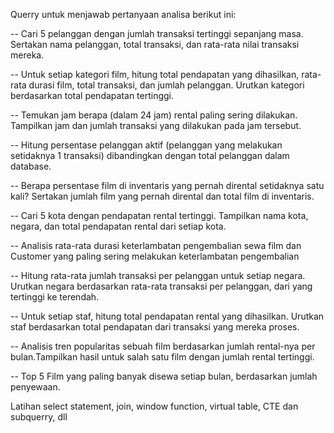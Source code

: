 Querry untuk menjawab pertanyaan analisa berikut ini:

-- Cari 5 pelanggan dengan jumlah transaksi tertinggi sepanjang masa. Sertakan nama pelanggan, total transaksi, dan rata-rata nilai transaksi mereka.

-- Untuk setiap kategori film, hitung total pendapatan yang dihasilkan, rata-rata durasi film, total transaksi, dan jumlah pelanggan. Urutkan kategori berdasarkan total pendapatan tertinggi.

-- Temukan jam berapa (dalam 24 jam) rental paling sering dilakukan. Tampilkan jam dan jumlah transaksi yang dilakukan pada jam tersebut.

-- Hitung persentase pelanggan aktif (pelanggan yang melakukan setidaknya 1 transaksi) dibandingkan dengan total pelanggan dalam database.

-- Berapa persentase film di inventaris yang pernah dirental setidaknya satu kali? Sertakan jumlah film yang pernah dirental dan total film di inventaris.

-- Cari 5 kota dengan pendapatan rental tertinggi. Tampilkan nama kota, negara, dan total pendapatan rental dari setiap kota.

-- Analisis rata-rata durasi keterlambatan pengembalian sewa film dan Customer yang paling sering melakukan keterlambatan pengembalian

-- Hitung rata-rata jumlah transaksi per pelanggan untuk setiap negara. Urutkan negara berdasarkan rata-rata transaksi per pelanggan, dari yang tertinggi ke terendah.

-- Untuk setiap staf, hitung total pendapatan rental yang dihasilkan. Urutkan staf berdasarkan total pendapatan dari transaksi yang mereka proses.

-- Analisis tren popularitas sebuah film berdasarkan jumlah rental-nya per bulan.Tampilkan hasil untuk salah satu film dengan jumlah rental tertinggi.

-- Top 5 Film yang paling banyak disewa setiap bulan, berdasarkan jumlah penyewaan.


Latihan select statement, join, window function, virtual table, CTE dan subquerry, dll
